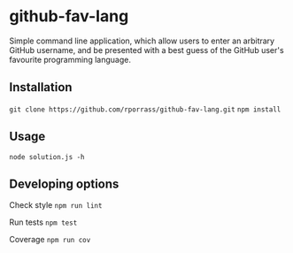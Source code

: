 # github-fav-lang

Simple command line application, which allow users to enter an arbitrary GitHub username, and be presented with a best guess of the GitHub user's favourite programming language.

## Installation

```git clone https://github.com/rporrass/github-fav-lang.git```
```npm install```

## Usage

```node solution.js -h```

## Developing options

Check style
```npm run lint```

Run tests
```npm test```

Coverage
```npm run cov```

